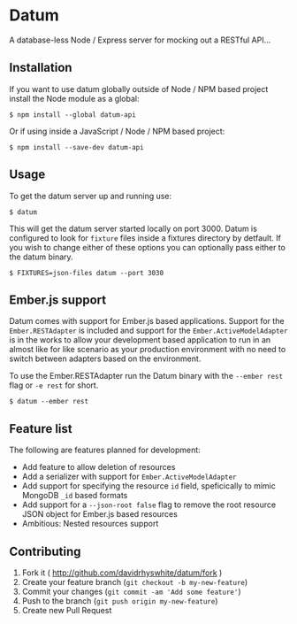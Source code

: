 # Datum

A database-less Node / Express server for mocking out a RESTful API...

## Installation

If you want to use datum globally outside of Node / NPM based project install the Node module as a global:

    $ npm install --global datum-api

Or if using inside a JavaScript / Node / NPM based project:

    $ npm install --save-dev datum-api

## Usage

To get the datum server up and running use:

    $ datum

This will get the datum server started locally on port 3000. Datum is configured to look for `fixture` files inside a fixtures directory by detfault. If you wish to change either of these options you can optionally pass either to the datum binary.

    $ FIXTURES=json-files datum --port 3030

## Ember.js support

Datum comes with support for Ember.js based applications. Support for the `Ember.RESTAdapter` is included and support for the `Ember.ActiveModelAdapter` is in the works to allow your development based application to run in an almost like for like scenario as your production environment with no need to switch between adapters based on the environment.

To use the Ember.RESTAdapter run the Datum binary with the `--ember rest` flag or `-e rest` for short.

    $ datum --ember rest

## Feature list

The following are features planned for development:

* Add feature to allow deletion of resources
* Add a serializer with support for `Ember.ActiveModelAdapter`
* Add support for specifying the resource `id` field, speficically to mimic MongoDB `_id` based formats
* Add support for a  `--json-root false` flag to remove the root resource JSON object for Ember.js based resources
* Ambitious: Nested resources support

## Contributing

1. Fork it ( http://github.com/davidrhyswhite/datum/fork )
2. Create your feature branch (`git checkout -b my-new-feature`)
3. Commit your changes (`git commit -am 'Add some feature'`)
4. Push to the branch (`git push origin my-new-feature`)
5. Create new Pull Request
